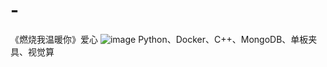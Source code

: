 # -
《燃烧我温暖你》爱心
![image](https://user-images.githubusercontent.com/79502778/201678396-54290da5-4268-42dc-99fe-faa965675cdb.png)
Python、Docker、C++、MongoDB、单板夹具、视觉算
